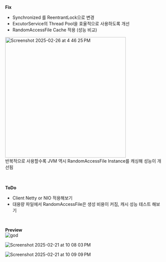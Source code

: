 **Fix**
* Synchronized 를 ReentrantLock으로 변경
* ExcutorService의 Thread Pool을 효율적으로 사용하도록 개선
* RandomAccessFile Cache 적용 (성능 비교)
<img width="388" alt="Screenshot 2025-02-26 at 4 46 25 PM" src="https://github.com/user-attachments/assets/b6b589ea-846c-4aa6-8bf5-0db03f8e753d" />
<br>반복적으로 사용할수록 JVM 역시 RandomAccessFile Instance를 캐싱해 성능이 개선됨<br>
<br>
<br>

**ToDo**
* Client Netty or NIO 적용해보기
* 대용량 파일에서 RandomAccessFile은 생성 비용이 커짐, 캐시 성능 테스트 해보기
<br>

**Preview** <br>
![god](https://github.com/user-attachments/assets/9cb28506-f098-446a-804c-1cec112b5674)

![Screenshot 2025-02-21 at 10 08 03 PM](https://github.com/user-attachments/assets/069c9d8e-9ed7-48fd-818f-bf596c9d93d5)

![Screenshot 2025-02-21 at 10 09 09 PM](https://github.com/user-attachments/assets/ac58a6f7-f3d5-4ecd-9690-27e054b256a8)
